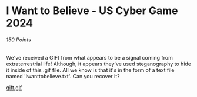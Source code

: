 # I Want to Believe - US Cyber Game 2024

###### 150 Points

We've received a GIFt from what appears to be a signal coming from extraterrestrial life!
Although, it appears they've used steganography to hide it inside of this .gif file.
All we know is that it's in the form of a text file named 'iwanttobelieve.txt'.
Can you recover it?

[gift.gif](https://ctfd.uscybergames.com/files/aa1be7fa6f980477e5752966bd950df3/gift.gif?token=eyJ1c2VyX2lkIjoyMjIzLCJ0ZWFtX2lkIjpudWxsLCJmaWxlX2lkIjoyMjl9.ZlxGfw.VvK9uvlCOG8r_Ck99rmbOwwiW-o)
